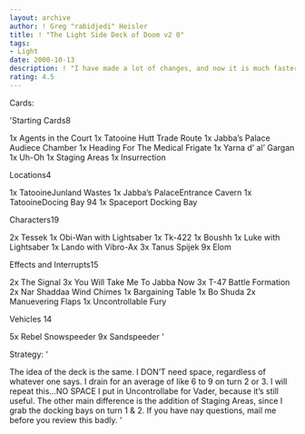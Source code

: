 ```yaml
---
layout: archive
author: ! Greg "rabidjedi" Heisler
title: ! "The Light Side Deck of Doom v2 0"
tags:
- Light
date: 2000-10-13
description: ! "I have made a lot of changes, and now it is much faster."
rating: 4.5
---
```

Cards: 

'Starting Cards8

1x Agents in the Court
1x Tatooine Hutt Trade Route
1x Jabba’s Palace Audiece Chamber
1x Heading For The Medical Frigate
1x Yarna d’ al’ Gargan
1x Uh-Oh
1x Staging Areas
1x Insurrection

Locations4

1x TatooineJunland Wastes
1x Jabba’s PalaceEntrance Cavern
1x TatooineDocing Bay 94
1x Spaceport Docking Bay

Characters19

2x Tessek
1x Obi-Wan with Lightsaber
1x Tk-422
1x Boushh
1x Luke with Lightsaber
1x Lando with Vibro-Ax
3x Tanus Spijek
9x Elom

Effects and Interrupts15

2x The Signal
3x You Will Take Me To Jabba Now
3x T-47 Battle Formation
2x Nar Shaddaa Wind Chimes
1x Bargaining Table
1x Bo Shuda
2x Manuevering Flaps
1x Uncontrollable Fury

Vehicles 14

5x Rebel Snowspeeder
9x Sandspeeder	'

Strategy: '

The idea of the deck is the same.  I DON’T need space, regardless of whatever one says.  I drain for an average of like 6 to 9 on turn 2 or 3.  I will repeat this...NO SPACE  I put in Uncontrollabe for Vader, because it’s still useful.  The other main difference is the addition of Staging Areas, since I grab the docking bays on turn 1 & 2.  If you have nay questions, mail me before you review this badly. '